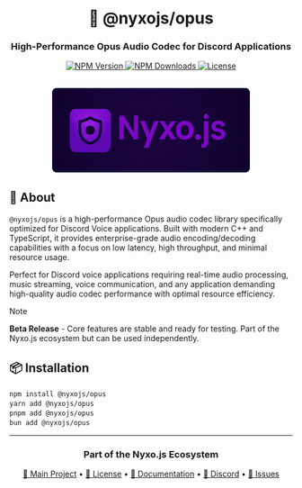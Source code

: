 <div align="center">
  <h1>🎵 @nyxojs/opus</h1>
  <h3>High-Performance Opus Audio Codec for Discord Applications</h3>
  <p align="center">
    <a href="https://www.npmjs.com/package/@nyxojs/opus">
      <img src="https://img.shields.io/npm/v/@nyxojs/opus?style=for-the-badge&logo=npm&color=CB3837" alt="NPM Version">
    </a>
    <a href="https://www.npmjs.com/package/@nyxojs/opus">
      <img src="https://img.shields.io/npm/dm/@nyxojs/opus?style=for-the-badge&logo=npm&color=CB3837" alt="NPM Downloads">
    </a>
    <a href="https://github.com/AtsuLeVrai/nyxo.js/blob/main/LICENSE">
      <img src="https://img.shields.io/github/license/AtsuLeVrai/nyxo.js?style=for-the-badge&logo=apache&color=D22128" alt="License">
    </a>
  </p>
  <br />
  <img src="../../public/nyxojs_banner.png" alt="Nyxo.js Banner" width="70%" style="border-radius: 8px;">
</div>

## 🚀 About

`@nyxojs/opus` is a high-performance Opus audio codec library specifically optimized for Discord Voice applications.
Built with modern C++ and TypeScript, it provides enterprise-grade audio encoding/decoding capabilities with a focus on
low latency, high throughput, and minimal resource usage.

Perfect for Discord voice applications requiring real-time audio processing, music streaming, voice communication, and
any application demanding high-quality audio codec performance with optimal resource efficiency.

> [!NOTE]
> **Beta Release** - Core features are stable and ready for testing. Part of the Nyxo.js ecosystem but can be used
> independently.

## 📦 Installation

```bash
npm install @nyxojs/opus
yarn add @nyxojs/opus
pnpm add @nyxojs/opus
bun add @nyxojs/opus
```

---

<div align="center">
  <h3>Part of the Nyxo.js Ecosystem</h3>
  <p>
    <a href="../../README.md">🌌 Main Project</a> •
    <a href="../../LICENSE">📜 License</a> •
    <a href="https://nyxojs.dev">📖 Documentation</a> •
    <a href="https://discord.gg/hfMzQMbaMg">💬 Discord</a> •
    <a href="https://github.com/AtsuLeVrai/nyxo.js/issues">🐛 Issues</a>
  </p>
</div>